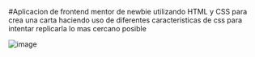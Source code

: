 
#Aplicacion de frontend mentor de newbie utilizando HTML y CSS para crea una carta haciendo uso de diferentes caracteristicas de css para intentar replicarla lo mas cercano posible

![image](https://user-images.githubusercontent.com/49073437/175466981-ce403cc1-5003-4e64-b3f3-b61245af1bf2.png)
